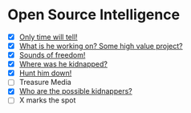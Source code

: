 # Open Source Intelligence
- [x] [Only time will tell!](Only%20time%20will%20tell!)
- [x] [What is he working on? Some high value project?](What%20is%20he%20working%20on%20Some%20high%20value%20project)
- [x] [Sounds of freedom!](Sounds%20of%20freedom!)
- [x] [Where was he kidnapped?](Where%20was%20he%20kidnapped)
- [x] [Hunt him down!](Hunt%20him%20down!)
- [ ] Treasure Media
- [x] [Who are the possible kidnappers?](Who%20are%20the%20possible%20kidnappers)
- [ ] X marks the spot
